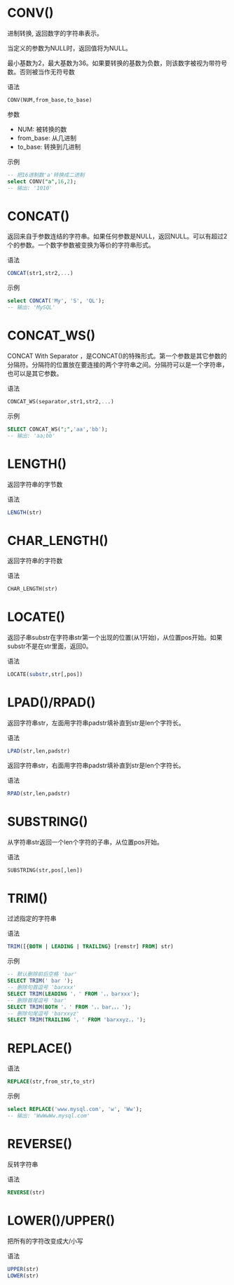 # CONV()

进制转换, 返回数字的字符串表示。

当定义的参数为NULL时，返回值将为NULL。

最小基数为2，最大基数为36。如果要转换的基数为负数，则该数字被视为带符号数。否则被当作无符号数

语法
```sql
CONV(NUM,from_base,to_base)
```
参数

- NUM: 被转换的数
- from_base: 从几进制
- to_base: 转换到几进制

示例
```sql
-- 把16进制数'a'转换成二进制
select CONV("a",16,2);
-- 输出: '1010'
```

# CONCAT()

返回来自于参数连结的字符串。如果任何参数是NULL，返回NULL。可以有超过2个的参数。一个数字参数被变换为等价的字符串形式。

语法
```sql
CONCAT(str1,str2,...)
```

示例
```sql
select CONCAT('My', 'S', 'QL');
-- 输出: 'MySQL'
```

# CONCAT_WS()

CONCAT With Separator ，是CONCAT()的特殊形式。第一个参数是其它参数的分隔符。分隔符的位置放在要连接的两个字符串之间。分隔符可以是一个字符串，也可以是其它参数。

语法
```sql
CONCAT_WS(separator,str1,str2,...)
```

示例
```sql
SELECT CONCAT_WS(";",'aa','bb');
-- 输出: 'aa;bb'
```

# LENGTH()

返回字符串的字节数

语法
```sql
LENGTH(str)
```

# CHAR_LENGTH()

返回字符串的字符数

语法
```sql
CHAR_LENGTH(str)
```

# LOCATE()

返回子串substr在字符串str第一个出现的位置(从1开始)，从位置pos开始。如果substr不是在str里面，返回0。

语法
```sql
LOCATE(substr,str[,pos])
```

# LPAD()/RPAD()

返回字符串str，左面用字符串padstr填补直到str是len个字符长。

语法
```sql
LPAD(str,len,padstr)
```

返回字符串str，右面用字符串padstr填补直到str是len个字符长。

语法
```sql
RPAD(str,len,padstr)
```

# SUBSTRING()

从字符串str返回一个len个字符的子串，从位置pos开始。

语法
```sql
SUBSTRING(str,pos[,len])
```

# TRIM()

过滤指定的字符串

语法
```sql
TRIM([{BOTH | LEADING | TRAILING} [remstr] FROM] str) 
```

示例
```sql
-- 默认删除前后空格 'bar'
SELECT TRIM(' bar ');
-- 删除句首逗号 'barxxx'
SELECT TRIM(LEADING '，' FROM '，，barxxx');
-- 删除首尾逗号 'bar'
SELECT TRIM(BOTH '，' FROM '，，bar，，，');
-- 删除句尾逗号 'barxxyz'
SELECT TRIM(TRAILING '，' FROM 'barxxyz，，');
```

# REPLACE()

语法
```sql
REPLACE(str,from_str,to_str)
```

示例
```sql
select REPLACE('www.mysql.com', 'w', 'Ww');
-- 输出: 'WwWwWw.mysql.com'
```

# REVERSE()

反转字符串

语法
```sql
REVERSE(str)
```

# LOWER()/UPPER()

把所有的字符改变成大/小写

语法
```sql
UPPER(str)
LOWER(str)
```
